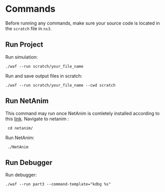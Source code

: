# Commands
Before running any commands, make sure your source code is located in the `scratch` file in `ns3`.
## Run Project
Run simulation:
```
./waf --run scratch/your_file_name
```
Run and save output files in scratch:
```
./waf --run scratch/your_file_name --cwd scratch
```

## Run NetAnim
This command may run once NetAnim is comletely installed according to this [link](https://www.nsnam.org/wiki/NetAnim_3.108).
Navigate to netanim :
```
 cd netanim/
```
Run NetAnim:
```
 ./NetAnim
```
## Run Debugger
Run debugger:
```
./waf --run part3 --command-template="kdbg %s"
```
